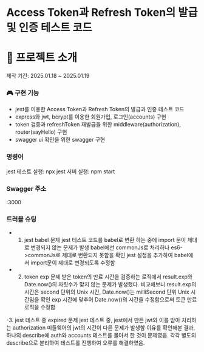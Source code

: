 # Access Token과 Refresh Token의 발급 및 인증 테스트 코드

# 🎤 프로젝트 소개
제작 기간: 2025.01.18 ~ 2025.01.19

### 🎮 구현 기능
- jest를 이용한 Access Token과 Refresh Token의 발급과 인증 테스트 코드
- express와 jwt, bcrypt를 이용한 회원가입, 로그인(accounts) 구현
- token 검증과 refreshToken 재발급을 위한 middleware(authorization), router(sayHello) 구현
- swagger ui 확인을 위한 swagger 구현

### 명령어
jest 테스트 실행: npx jest
서버 실행: npm start

### Swagger 주소
 :3000

### 트러블 슈팅
- 1. jest babel 문제
jest 테스트 코드를 babel로 변환 하는 중에 import 문이 제대로 변경되지 않는 문제가 발생
babel에선 commonJs로 처리하나 es6->commonJs로 제대로 변환되지 못함을 확인
jest 설정을 추가하여 babel에서 import문이 제대로 변경되도록 수정함

- 2. token exp 문제
 받은 token의 만료 시간을 검증하는 로직에서 result.exp와 Date.now()의 자릿수가 맞지 않는 문제가 발생했다.
 비교해보니 result.exp의 시간은 second 단위의 Unix 시간, Date.now()는 milliSecond 단위 Unix 시간임을 확인
 exp 시간에 맞추어 Date.now()의 시간을 수정함으로써 토큰 만료 로직을 수정함

 -3. jest 테스트 중 expired 문제
 jest 테스트 중, jest에서 만든 jwt와 이를 받아 처리하는 authorization 미들웨어의 jwt의 시간이 다른 문제가 발생함
 이유를 확인해본 결과, 하나의 describe에 auth와 accounts 테스트를 몰아서 한 것이 문제였음.
 각각 별도의 describe으로 분리하여 테스트를 진행하여 오류를 해결하였음.
  







